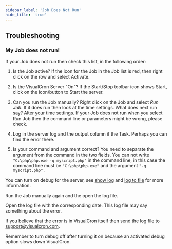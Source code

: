 ```yaml
---
sidebar_label: 'Job Does Not Run'
hide_title: 'true'
---
```


## Troubleshooting

### My Job does not run!

If your Job does not run then check this list, in the following order:
 
1. Is the Job active? If the icon for the Job in the Job list is red, then right click on the row and select Activate.

2. Is the VisualCron Server "On"? If the Start/Stop toolbar icon shows Start, click on the icon/button to Start the server.

3. Can you run the Job manually? Right click on the Job and select _Run Job_. If it does run then look at the time settings. What does next run say? Alter your time settings. If your Job does not run when you select Run Job then the command line or parameters might be wrong, please check.

4. Log in the server log and the output column if the Task. Perhaps you can find the error there.

5. Is your command and argument correct? You need to separate the argument from the command in the two fields. You can not write ```"C:\php\php.exe -q myscript.php"``` in the command line, in this case the command line must be ```"C:\php\php.exe"``` and the argument ```"-q myscript.php".```
 
You can turn on debug for the server, see [show log](../client-user-interface/server/information-log) and [log to file](../client-user-interface/server/main-settings) for more information. 

Run the Job manually again and the open the log file. 

Open the log file with the corresponding date. This log file may say something about the error. 

If you believe that the error is in VisualCron itself then send the log file to [support@visualcron.com](mailto:support@visualcron.com). 

Remember to turn debug off after turning it on because an activated debug option slows down VisualCron.